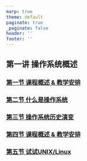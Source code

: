 ```yaml
---
marp: true
theme: default
paginate: true
_paginate: false
header: ''
footer: ''
---
```


<!-- theme: gaia -->

## 第一讲 操作系统概述
### [第一节 课程概述 & 教学安排](./lec1/p1-intro.html)
### [第二节 什么是操作系统](./lec1/p2-whatisos.html)
### [第三节 操作系统历史演变](./lec1/p3-oshistory.html)
### [第四节 课程概述 & 教学安排](./lec1/p4-osarchitecture.html)
### [第五节 试试UNIX/Linux](./lec1/p5-tryunix.html)
